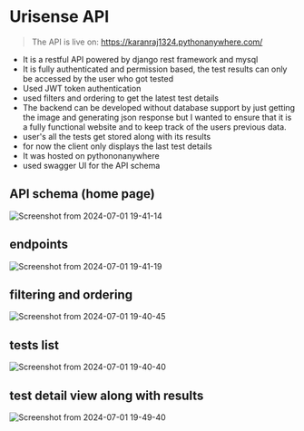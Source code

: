 # Urisense API

  > The API is live on: https://karanraj1324.pythonanywhere.com/

  - It is a restful API powered by django rest framework and mysql
  - It is fully authenticated and permission based, the test results can only be accessed by the user who got tested
  - Used JWT token authentication
  - used filters and ordering to get the latest test details
  - The backend can be developed without database support by just getting the image and generating json response but I wanted to ensure that it is a fully
functional website and to keep track of the users previous data.
  - user's all the tests get stored along with its results
  - for now the client only displays the last test details
  - It was hosted on pythononanywhere
  - used swagger UI for the API schema

## API schema (home page)
![Screenshot from 2024-07-01 19-41-14](https://github.com/karan-2004/urisense-api/assets/94951738/752f8daf-9aaa-45c7-8db9-7bcae790034b)
## endpoints
![Screenshot from 2024-07-01 19-41-19](https://github.com/karan-2004/urisense-api/assets/94951738/808e7bf4-dc10-4091-ba05-0e77cb9fba46)
## filtering and ordering
![Screenshot from 2024-07-01 19-40-45](https://github.com/karan-2004/urisense-api/assets/94951738/ac02d0c9-bdd9-4b4f-bb94-05a9e962b1cb)
## tests list
![Screenshot from 2024-07-01 19-40-40](https://github.com/karan-2004/urisense-api/assets/94951738/08f3d1d9-4d08-4683-bd60-036d12b7f554)
## test detail view along with results
![Screenshot from 2024-07-01 19-49-40](https://github.com/karan-2004/urisense-api/assets/94951738/448f3871-039c-48e9-9604-280b4aa2987f)

